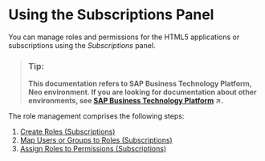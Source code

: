 <!-- loiof4737cf108ab4247b7876513c5751a02 -->

# Using the Subscriptions Panel

You can manage roles and permissions for the HTML5 applications or subscriptions using the *Subscriptions* panel.

> ### Tip:  
> **This documentation refers to SAP Business Technology Platform, Neo environment. If you are looking for documentation about other environments, see [SAP Business Technology Platform](https://help.sap.com/viewer/65de2977205c403bbc107264b8eccf4b/Cloud/en-US/6a2c1ab5a31b4ed9a2ce17a5329e1dd8.html "SAP Business Technology Platform (SAP BTP) is an integrated offering comprised of four technology portfolios: database and data management, application development and integration, analytics, and intelligent technologies. The platform offers users the ability to turn data into business value, compose end-to-end business processes, and build and extend SAP applications quickly.") :arrow_upper_right:.**

The role management comprises the following steps:

1.  [Create Roles \(Subscriptions\)](create-roles-subscriptions-9154d36.md)
2.  [Map Users or Groups to Roles \(Subscriptions\)](map-users-or-groups-to-roles-subscriptions-46fe062.md)
3.  [Assign Roles to Permissions \(Subscriptions\)](assign-roles-to-permissions-subscriptions-34a6853.md)

